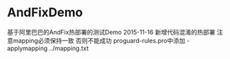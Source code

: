 # AndFixDemo
基于阿里巴巴的AndFix热部署的测试Demo
2015-11-16 新增代码混淆的热部署 注意mapping必须保持一致 否则不能成功 proguard-rules.pro中添加 -applymapping ../mapping.txt